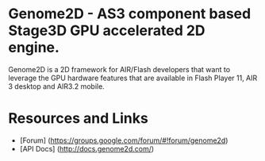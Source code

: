 # Genome2D - AS3 component based Stage3D GPU accelerated 2D engine.

Genome2D is a 2D framework for AIR/Flash developers that want to leverage the GPU hardware features that are available in Flash Player 11, AIR 3 desktop and AIR3.2 mobile.

# Resources and Links

- [Forum] (https://groups.google.com/forum/#!forum/genome2d)
- [API Docs] (http://docs.genome2d.com/)
